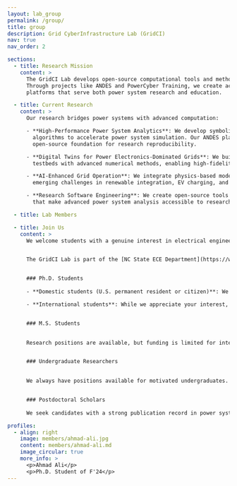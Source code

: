 ```yaml
---
layout: lab_group
permalink: /group/
title: group
description: Grid CyberInfrastructure Lab (GridCI)
nav: true
nav_order: 2

sections:
  - title: Research Mission
    content: >
      The GridCI Lab develops open-source computational tools and methods for next-generation power systems. 
      Through projects like ANDES and PowerCyber Training, we create accessible, reproducible, and efficient 
      platforms that serve both power system research and education.

  - title: Current Research
    content: >
      Our research bridges power systems with advanced computation:

      - **High-Performance Power System Analytics**: We develop symbolic-numeric methods and parallel computing 
        algorithms to accelerate power system simulation. Our ANDES platform (4000+ commits) provides an 
        open-source foundation for research reproducibility.

      - **Digital Twins for Power Electronics-Dominated Grids**: We build real-time simulation models combining 
        testbeds with advanced numerical methods, enabling high-fidelity studies of converter-grid interactions.

      - **AI-Enhanced Grid Operation**: We integrate physics-based modeling with machine learning to address 
        emerging challenges in renewable integration, EV charging, and data center power management.

      - **Research Software Engineering**: We create open-source tools and educational platforms (PowerCyber) 
        that make advanced power system analysis accessible to researchers and students.

  - title: Lab Members

  - title: Join Us
    content: >
      We welcome students with a genuine interest in electrical engineering and computer software who are self-motivated. Successful candidates typically have backgrounds in power systems, power electronics, control, and automation, along with a solid math foundation and demonstrable programming skills. Knowledge of machine learning is a plus. Contact Dr. Cui with your CV and research interests, highlighting relevant experience.


      The GridCI Lab is part of the [NC State ECE Department](https://www.ece.ncsu.edu/). Prospective students should apply through the department's graduate admissions process.


      ### Ph.D. Students
      
      - **Domestic students (U.S. permanent resident or citizen)**: We strongly encourage you to email Dr. Cui before applying, discussing your research interests and qualifications.

      - **International students**: While we appreciate your interest, due to the high volume of emails, we may not be able to respond to all inquiries. Please apply directly to the [NC State ECE graduate program](https://www.ece.ncsu.edu/grad/). Students with a M.S. degree is preferred, but we will consider highly motivated students with bachelor's degrees.


      ### M.S. Students

      
      Research positions are available, but funding is limited for international students. For domestic NC State MS-EPSE students interested in research, there may be potential for funding. Please reach out to discuss opportunities.


      ### Undergraduate Researchers

      
      We always have positions available for motivated undergraduates. Please email Dr. Cui to schedule a meeting and discuss potential projects.


      ### Postdoctoral Scholars
      
      We seek candidates with a strong publication record in power system stability, dynamics, simulation, and related fields. Our focus is on quality research that advances the field, not just quantity of papers. If you have a passion for rigorous, impactful work, please contact Dr. Cui with your CV and research statement.

profiles:
  - align: right
    image: members/ahmad-ali.jpg
    content: members/ahmad-ali.md
    image_circular: true
    more_info: >
      <p>Ahmad Ali</p>
      <p>Ph.D. Student of F'24</p>
---
```

